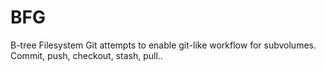 # BFG
B-tree Filesystem Git attempts to enable git-like workflow for subvolumes. Commit, push, checkout, stash, pull..

